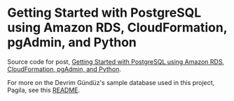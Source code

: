 # Getting Started with PostgreSQL using Amazon RDS, CloudFormation, pgAdmin, and Python

Source code for post, [Getting Started with PostgreSQL using Amazon RDS, CloudFormation, pgAdmin, and Python](https://programmaticponderings.com/2019/08/09/getting-started-with-postgresql-using-amazon-rds-cloudformation-pgadmin-and-python/).

For more on the Devrim Gündüz's sample database used in this project, Pagila, see this [README](https://github.com/devrimgunduz/pagila/blob/master/README.md).